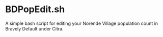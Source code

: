 # BDPopEdit.sh
A simple bash script for editing your Norende Village population count in Bravely Default under Citra.
